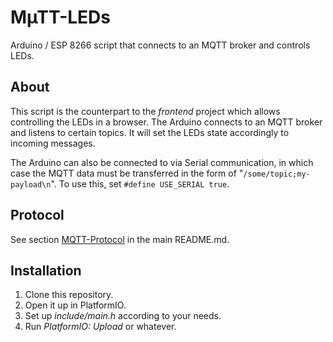 # MµTT-LEDs
Arduino / ESP 8266 script that connects to an MQTT broker and controls LEDs.

## About
This script is the counterpart to the _frontend_ project which allows controlling the LEDs in a browser. The Arduino connects to an MQTT broker and listens to certain topics. It will set the LEDs state accordingly to incoming messages.

The Arduino can also be connected to via Serial communication, in which case the MQTT data must be transferred in the form of "`/some/topic;my-payload\n`". To use this, set `#define USE_SERIAL true`.

## Protocol
See section [MQTT-Protocol](../README.md#mqtt-protocol) in the main README.md.

## Installation
1. Clone this repository.
2. Open it up in PlatformIO.
3. Set up _include/main.h_ according to your needs.
4. Run _PlatformIO: Upload_ or whatever.